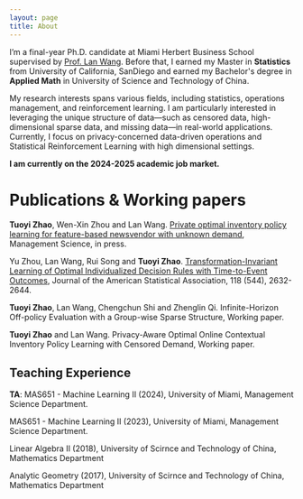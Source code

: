 ```yaml
---
layout: page
title: About
---
```


I’m a final-year Ph.D. candidate at Miami Herbert Business School supervised by [Prof. Lan Wang](https://sites.google.com/view/lanwang/home).
Before that, I earned my Master in **Statistics** from University of California, SanDiego and earned my Bachelor's degree in **Applied Math** in University of Science and Technology of China.

My research interests spans various fields, including statistics, operations management, and reinforcement learning. I am particularly interested in leveraging the unique structure of data—such as censored data, high-dimensional sparse data, and missing data—in real-world applications. Currently, I focus on privacy-concerned data-driven operations and Statistical Reinforcement Learning with high dimensional settings.

**I am currently on the 2024-2025 academic job market.**

Publications & Working papers
======
**Tuoyi Zhao**, Wen-Xin Zhou and Lan Wang. [Private optimal inventory policy learning for feature-based newsvendor with unknown demand](https://arxiv.org/abs/2404.15466), Management Science, in press.

Yu Zhou, Lan Wang, Rui Song and **Tuoyi Zhao**. [Transformation-Invariant Learning of Optimal Individualized Decision Rules with Time-to-Event Outcomes](https://www.tandfonline.com/doi/full/10.1080/01621459.2022.2068420), Journal of the American Statistical Association, 118 (544), 2632-2644.

**Tuoyi Zhao**, Lan Wang, Chengchun Shi and Zhenglin Qi. Infinite-Horizon Off-policy Evaluation with a Group-wise Sparse Structure, Working paper.

**Tuoyi Zhao** and Lan Wang. Privacy-Aware Optimal Online Contextual Inventory Policy Learning with Censored Demand, Working paper.



Teaching Experience
------

**TA**:
MAS651 - Machine Learning II (2024), University of Miami, Management Science Department.

MAS651 - Machine Learning II (2023), University of Miami, Management Science Department.

Linear Algebra II (2018), University of Scirnce and Technology of China, Mathematics  Department

Analytic Geometry (2017), University of Scirnce and Technology of China, Mathematics  Department
